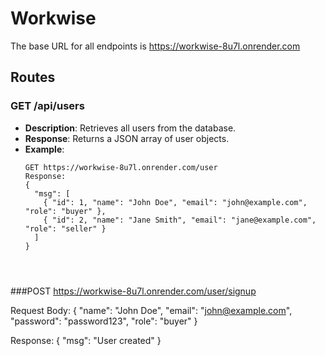 # Workwise

The base URL for all endpoints is https://workwise-8u7l.onrender.com

## Routes

### GET /api/users

- **Description**: Retrieves all users from the database.
- **Response**: Returns a JSON array of user objects.
- **Example**:
  ```http
  GET https://workwise-8u7l.onrender.com/user
  Response:
  {
    "msg": [
      { "id": 1, "name": "John Doe", "email": "john@example.com", "role": "buyer" },
      { "id": 2, "name": "Jane Smith", "email": "jane@example.com", "role": "seller" }
    ]
  }




###POST https://workwise-8u7l.onrender.com/user/signup

Request Body:
{
  "name": "John Doe",
  "email": "john@example.com",
  "password": "password123",
  "role": "buyer"
}

Response:
{
  "msg": "User created"
}

